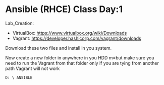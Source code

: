 # Ansible (RHCE) Class Day:1

Lab_Creation:
- VirtualBox: https://www.virtualbox.org/wiki/Downloads
- Vagrant:  https://developer.hashicorp.com/vagrant/downloads

Download these two files and install in you system.

Now create a new folder in anywhere in you HDD m=but make sure you need to run the Vagrant from that folder only if you are tying from another path Vagrant will not work
```Laptop
D: \ ANSIBLE
```
